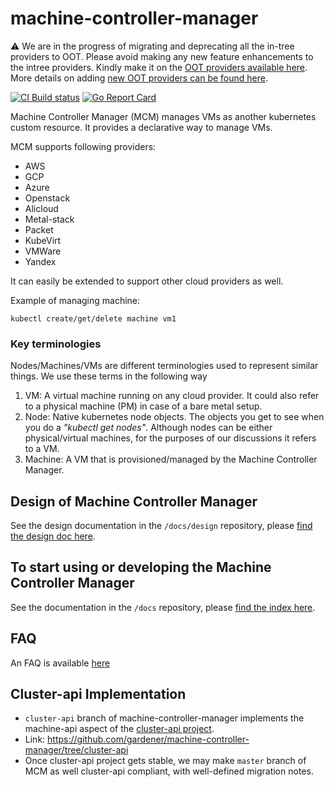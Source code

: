 # machine-controller-manager

:warning: We are in the progress of migrating and deprecating all the in-tree providers to OOT. Please avoid making any new feature enhancements to the intree providers. Kindly make it on the [OOT providers available here](https://github.com/gardener/?q=machine-controller-manager-provider&type=&language=). More details on adding [new OOT providers can be found here](https://github.com/gardener/machine-controller-manager/blob/master/docs/development/cp_support_new.md). 

[![CI Build status](https://concourse.ci.gardener.cloud/api/v1/teams/gardener/pipelines/machine-controller-manager-master/jobs/master-head-update-job/badge)](https://concourse.ci.gardener.cloud/teams/gardener/pipelines/machine-controller-manager-master/jobs/master-head-update-job)
[![Go Report Card](https://goreportcard.com/badge/github.com/gardener/machine-controller-manager)](https://goreportcard.com/report/github.com/gardener/machine-controller-manager)

Machine Controller Manager (MCM) manages VMs as another kubernetes custom resource. It provides a declarative way to manage VMs. 

MCM supports following providers: 
* AWS
* GCP
* Azure
* Openstack
* Alicloud
* Metal-stack
* Packet
* KubeVirt
* VMWare
* Yandex

It can easily be extended to support other cloud providers as well.

Example of managing machine:
```
kubectl create/get/delete machine vm1
```

### Key terminologies

Nodes/Machines/VMs are different terminologies used to represent similar things. We use these terms in the following way

1. VM: A virtual machine running on any cloud provider. It could also refer to a physical machine (PM) in case of a bare metal setup.
1. Node: Native kubernetes node objects. The objects you get to see when you do a *"kubectl get nodes"*. Although nodes can be either physical/virtual machines, for the purposes of our discussions it refers to a VM.
1. Machine: A VM that is provisioned/managed by the Machine Controller Manager.

## Design of Machine Controller Manager

See the design documentation in the `/docs/design` repository, please [find the design doc here](docs/design/README.md).

## To start using or developing the Machine Controller Manager

See the documentation in the `/docs` repository, please [find the index here](docs/README.md).

## FAQ
An FAQ is available [here](docs/FAQ.md)

## Cluster-api Implementation
- `cluster-api` branch of machine-controller-manager implements the machine-api aspect of the [cluster-api project](https://github.com/kubernetes-sigs/cluster-api).
- Link: https://github.com/gardener/machine-controller-manager/tree/cluster-api
- Once cluster-api project gets stable, we may make `master` branch of MCM as well cluster-api compliant, with well-defined migration notes.
